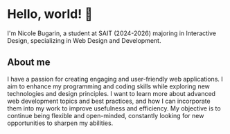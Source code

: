 # Hello, world! 👋
I'm Nicole Bugarin, a student at SAIT (2024-2026) majoring in Interactive Design, specializing in Web Design and Development.
## About me
I have a passion for creating engaging and user-friendly web applications. I aim to enhance my programming and coding skills while exploring new technologies and design principles. I want to learn more about advanced web development topics and best practices, and how I can incorporate them into my work to improve usefulness and efficiency. My objective is to continue being flexible and open-minded, constantly looking for new opportunities to sharpen my abilities.

